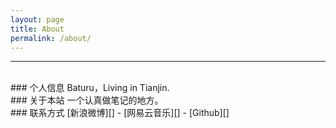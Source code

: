 ```yaml
---
layout: page
title: About
permalink: /about/
---
```


***
<br/>
### 个人信息
Baturu，Living in Tianjin.

<br/>
### 关于本站
一个认真做笔记的地方。

<br/>
### 联系方式
[新浪微博][] - [网易云音乐][] - [Github][]


[新浪微博]: https://weibo.com/GhostPioneer
[网易云音乐]: https://music.163.com/#/user/home?id=60625289
[Github]: https://github.com/DeepControl/Wandering

[Jcseg@github]: https://github.com/lionsoul2014/jcseg
[Jcseg@osc]: http://git.oschina.net/lionsoul/jcseg
[ip2region@github]: https://github.com/lionsoul2014/ip2region
[ip2region@osc]: http://git.oschina.net/lionsoul/ip2region

